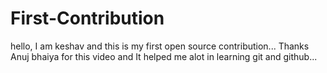 
# First-Contribution
hello, I am keshav and this is my first open source contribution...
Thanks Anuj bhaiya for this video and It helped me alot in learning git and github...

